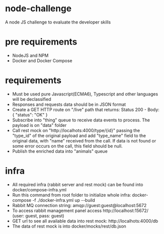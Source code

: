 # node-challenge
A node JS challenge to evaluate the developer skills

# pre requirements
 - NodeJS and NPM
 - Docker and Docker Compose

# requirements
  - Must be used pure Javascript(ECMA6), Typescript and other languages will be declassified
  - Responses and requests data should be in JSON format
  - Create a GET HTTP route on "/live" path that returns: Status 200 - Body: { "status": "OK" }
  - Subscribe into "thing" queue to receive data events to process. The payload is on "data" folder
  - Call rest mock on "http://localhots:4000/type/{id}" passing the "type_id" of the original payload and add "type_name" field to the original data, with "name" received from the call. If data is not found or some error occurs on the call, this field should be null.
  - Publish the enriched data into "animals" queue
  
  # infra
  - All required infra (rabbit server and rest mock) can be found into docker/compose-infra.yml
  - Run this command from root folder to initialize whole infra: docker-compose -f ./docker-infra.yml up --build
  - Rabbit MQ connection string: amqp://guest:guest@localhost:5672
  - To access rabbit management panel access http://localhost:15672/ (user: guest, pass: guest)
  - GET url to see all available data into rest mock: http://localhots:4000/db
  - The data of rest mock is into docker/mocks/rest/db.json
